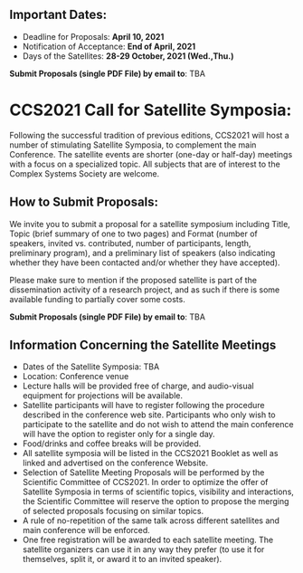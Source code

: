 ## Important Dates:
- Deadline for Proposals: **April 10, 2021**
- Notification of Acceptance: **End of April, 2021**
- Days of the Satellites: **28-29 October, 2021 (Wed.,Thu.)**

**Submit Proposals (single PDF File) by email to**: TBA

# CCS2021 Call for Satellite Symposia:


Following the successful tradition of previous editions, CCS2021 will host a number of stimulating Satellite Symposia, to complement the main Conference. The satellite events are shorter (one-day or half-day) meetings with a focus on a specialized topic. All subjects that are of interest to the Complex Systems Society are welcome.

## How to Submit Proposals:
We invite you to submit a proposal for a satellite symposium including Title, Topic (brief summary of one to two pages) and Format (number of speakers, invited vs. contributed, number of participants, length, preliminary program), and a preliminary list of speakers (also indicating whether they have been contacted and/or whether they have accepted).

Please make sure to mention if the proposed satellite is part of the dissemination activity of a research project, and as such if there is some available funding to partially cover some costs.

**Submit Proposals (single PDF File) by email to**: TBA


## Information Concerning the Satellite Meetings

- Dates of the Satellite Symposia: TBA
- Location: Conference venue
- Lecture halls will be provided free of charge, and audio-visual equipment for projections will be available.
- Satellite participants will have to register following the procedure described in the conference web site. Participants who only wish to participate to the satellite and do not wish to attend the main conference will have the option to register only for a single day.
- Food/drinks and coffee breaks will be provided.
- All satellite symposia will be listed in the CCS2021 Booklet as well as linked and advertised on the conference Website.
- Selection of Satellite Meeting Proposals will be performed by the Scientific Committee of CCS2021. In order to optimize the offer of Satellite Symposia in terms of scientific topics, visibility and interactions, the Scientific Committee will reserve the option to propose the merging of selected proposals focusing on similar topics.
- A rule of no-repetition of the same talk across different satellites and main conference will be enforced.
- One free registration will be awarded to each satellite meeting. The satellite organizers can use it in any way they prefer (to use it for themselves, split it, or award it to an invited speaker).
